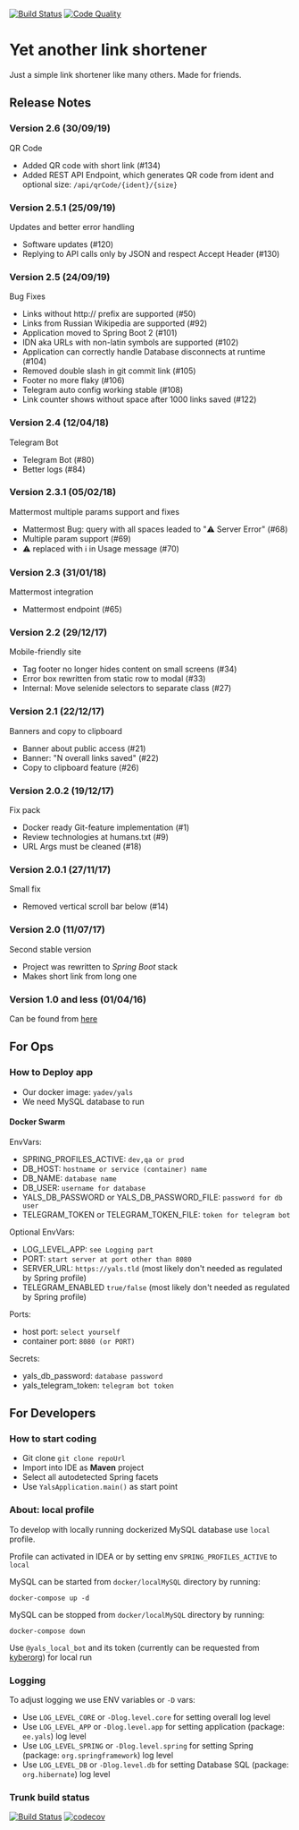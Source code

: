 [![Build Status](https://ci.yadev.eu/buildStatus/icon?job=YalsGH%2Fmaster)](https://ci.yadev.eu/job/YalsGH/job/master/)
[![Code Quality](https://api.codacy.com/project/badge/Grade/221422fa46764d6ba75f78af2387e423)](https://www.codacy.com/manual/kyberorg/yals)
# Yet another link shortener

Just a simple link shortener like many others. Made for friends.

## Release Notes

### Version 2.6 (30/09/19)
QR Code

*   Added QR code with short link (#134)
*   Added REST API Endpoint, which generates QR code from ident and optional size: `/api/qrCode/{ident}/{size}`

### Version 2.5.1 (25/09/19)
Updates and better error handling

*   Software updates (#120) 
*   Replying to API calls only by JSON and respect Accept Header (#130)

### Version 2.5 (24/09/19)
Bug Fixes

*   Links without http:// prefix are supported (#50)
*   Links from Russian Wikipedia are supported (#92)
*   Application moved to Spring Boot 2 (#101)
*   IDN aka URLs with non-latin symbols are supported (#102)
*   Application can correctly handle Database disconnects at runtime (#104)
*   Removed double slash in git commit link (#105)
*   Footer no more flaky (#106)
*   Telegram auto config working stable (#108)
*   Link counter shows without space after 1000 links saved (#122) 

### Version 2.4 (12/04/18)
Telegram Bot

*   Telegram Bot (#80)
*   Better logs (#84)

### Version 2.3.1 (05/02/18)
Mattermost multiple params support and fixes

*   Mattermost Bug: query with all spaces leaded to ":warning: Server Error" (#68)
*   Multiple param support (#69)
*   :warning: replaced with  :information_source: in Usage message (#70)

### Version 2.3 (31/01/18)
Mattermost integration

*   Mattermost endpoint (#65)

### Version 2.2 (29/12/17)
Mobile-friendly site

*   Tag footer no longer hides content on small screens (#34)
*   Error box rewritten from static row to modal (#33)
*   Internal: Move selenide selectors to separate class (#27)

### Version 2.1 (22/12/17)
Banners and copy to clipboard

*   Banner about public access (#21)
*   Banner: "N overall links saved" (#22)
*   Copy to clipboard feature (#26)

### Version 2.0.2 (19/12/17)
Fix pack

*   Docker ready Git-feature implementation (#1)
*   Review technologies at humans.txt (#9)
*   URL Args must be cleaned (#18)

### Version 2.0.1 (27/11/17)
Small fix

*   Removed vertical scroll bar below (#14)

### Version 2.0 (11/07/17)
Second stable version

*   Project was rewritten to _Spring Boot_ stack
*   Makes short link from long one

### Version 1.0 and less (01/04/16)

Can be found from [here](https://github.com/yadevee/yals-play/blob/trunk/README.md#yet-another-link-shortener)

## For Ops
### How to Deploy app

*   Our docker image: `yadev/yals`
*   We need MySQL database to run

#### Docker Swarm

EnvVars: 

*   SPRING_PROFILES_ACTIVE: `dev,qa or prod`
*   DB_HOST: `hostname or service (container) name`
*   DB_NAME: `database name`
*   DB_USER: `username for database`
*   YALS_DB_PASSWORD or YALS_DB_PASSWORD_FILE: `password for db user`
*   TELEGRAM_TOKEN or TELEGRAM_TOKEN_FILE: `token for telegram bot`

Optional EnvVars: 

*   LOG_LEVEL_APP: `see Logging part`
*   PORT: `start server at port other than 8080 `
*   SERVER_URL: `https://yals.tld` (most likely don't needed as regulated by Spring profile)
*   TELEGRAM_ENABLED `true/false` (most likely don't needed as regulated by Spring profile)

Ports: 

*   host port: `select yourself`
*   container port: `8080 (or PORT)`

Secrets:

*   yals_db_password: `database password`
*   yals_telegram_token: `telegram bot token`

## For Developers
### How to start coding

*   Git clone ``` git clone repoUrl ```
*   Import into IDE as **Maven** project
*   Select all autodetected Spring facets
*   Use ``` YalsApplication.main() ``` as start point

### About: local profile
To develop with locally running dockerized MySQL database use `local` profile.

Profile can activated in IDEA or by setting env `SPRING_PROFILES_ACTIVE` to `local`

MySQL can be started from `docker/localMySQL` directory by running:

```
docker-compose up -d
``` 

MySQL can be stopped from `docker/localMySQL` directory by running:

```
docker-compose down
```

Use `@yals_local_bot` and its token (currently can be requested from [kyberorg](mailto:kyberorg@yadev.eu)) for local run

### Logging
To adjust logging we use ENV variables or `-D` vars: 

*   Use `LOG_LEVEL_CORE` or `-Dlog.level.core` for setting overall log level
*   Use `LOG_LEVEL_APP` or `-Dlog.level.app` for setting application (package: `ee.yals`) log level
*   Use `LOG_LEVEL_SPRING` or `-Dlog.level.spring` for setting Spring (package: `org.springframework`) log level
*   Use `LOG_LEVEL_DB` or `-Dlog.level.db` for setting Database SQL (package: `org.hibernate`) log level

### Trunk build status

[![Build Status](https://ci.yadev.eu/buildStatus/icon?job=YalsGH%2Ftrunk)](https://ci.yadev.eu/job/YalsGH/job/trunk/)
[![codecov](https://codecov.io/gh/yadevee/yals/branch/trunk/graph/badge.svg)](https://codecov.io/gh/yadevee/yals)
